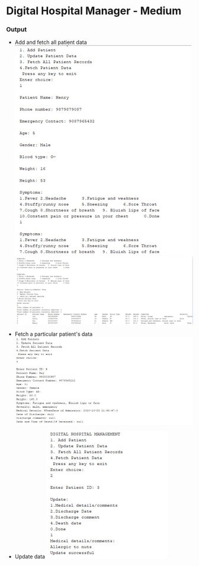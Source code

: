 ﻿# Digital Hospital Manager - Medium


### Output

- Add and fetch all patient data
![Add Data](Add1.jpg)
![Fetch Data](Addandfetch.jpg)
                     
- Fetch a particular patient's data
![Fetch all Data](fetch.jpg)

- Update data
![Update Data](Update.jpg)

